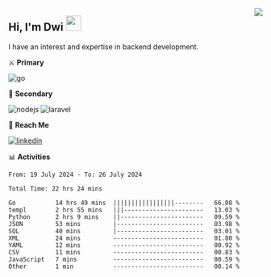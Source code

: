 [<img src="https://komarev.com/ghpvc/?username=masred&color=green&style=flat-square&label=Profile+Views" align="right">](github.com/masred)

## Hi, I'm Dwi <img src="https://raw.githubusercontent.com/MartinHeinz/MartinHeinz/master/wave.gif" width="30px">

I have an interest and expertise in backend development.

⚔️ **Primary**

![go](https://img.shields.io/badge/---?logo=go&label=Golang&style=social)

🔪 **Secondary**

![nodejs](https://img.shields.io/badge/---?logo=node.js&label=Node.js&style=social&logoColor=green)
![laravel](https://img.shields.io/badge/---?logo=laravel&label=Laravel&style=social)

🔗 **Reach Me**

[![linkedin](https://img.shields.io/badge/---?logo=linkedin&label=LinkedIn&style=social)](https://linkedin.com/in/dwifitriyanto)

📊 **Activities**

<!--START_SECTION:waka-->

```all_time
From: 19 July 2024 - To: 26 July 2024

Total Time: 22 hrs 24 mins

Go           14 hrs 49 mins  |||||||||||||||||--------   66.08 %
templ        2 hrs 55 mins   |||----------------------   13.03 %
Python       2 hrs 9 mins    ||-----------------------   09.59 %
JSON         53 mins         |------------------------   03.98 %
SQL          40 mins         |------------------------   03.01 %
XML          24 mins         -------------------------   01.80 %
YAML         12 mins         -------------------------   00.92 %
CSV          11 mins         -------------------------   00.83 %
JavaScript   7 mins          -------------------------   00.59 %
Other        1 min           -------------------------   00.14 %
```

<!--END_SECTION:waka-->
